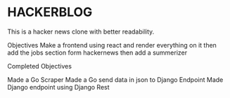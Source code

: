 # HACKERBLOG
This is a hacker news clone with better readability.

Objectives
Make a frontend using react and render everything on it
then add the jobs section form hackernews
then add a summerizer

Completed Objectives

Made a Go Scraper
Made a Go send data in json to Django Endpoint
Made Django endpoint using Django Rest
